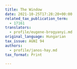 ```yaml
---
title: The Window
date: 2021-10-25T17:28:20+00:00
related_tax_publication_term:
  - 17161
translators:
  - profile/eugene-brogyanyi.md
original_language: Hungarian
tax_issue: AGNI 94
authors:
  - profile/janos-hay.md
tax_format: Print

---
```

